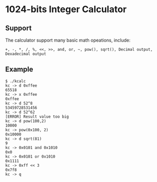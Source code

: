 # 1024-bits Integer Calculator

## Support

The calculator support many basic math opeations, include:
```
+, -, *, /, %, <<, >>, and, or, ~, pow(), sqrt(), Decimal output, Dexadecimal output
```

## Example

```
$ ./kcalc
kc -> d 0xffee
65518
kc -> x 0xffee
0xffee
kc -> d 52^8
53459728531456
kc -> d 52^62
[ERROR] Result value too big
kc -> d pow(100,2)
10000
kc -> pow(0x100, 2)
0x10000
kc -> d sqrt(81)
9
kc -> 0x0101 and 0x1010
0x0
kc -> 0x0101 or 0x1010
0x1111
kc -> 0xff << 3
0x7f8
kc -> q
```

